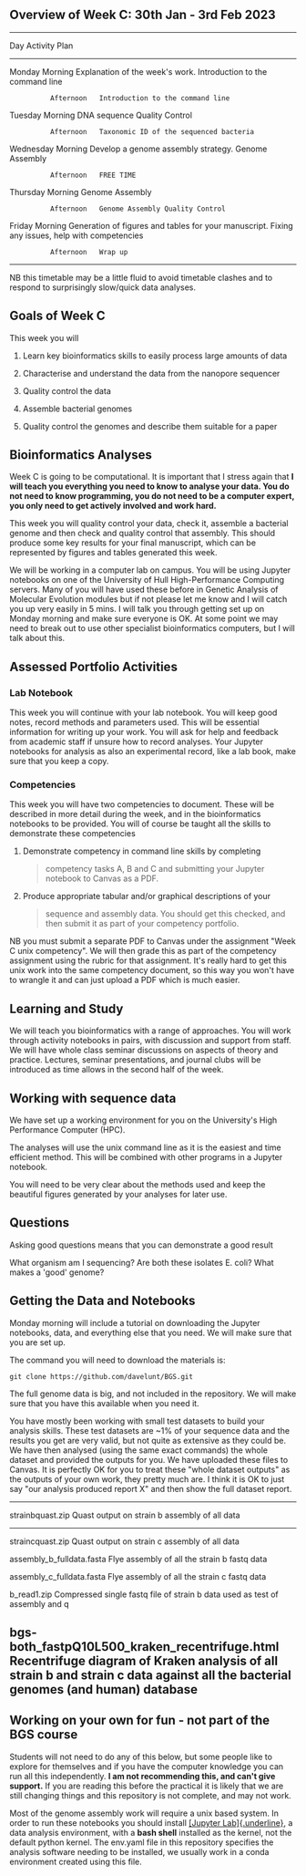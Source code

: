 ## Overview of Week C: 30th Jan - 3rd Feb 2023

  --------------------------------------------------------------------------
  Day                     Activity Plan
  ----------- ----------- --------------------------------------------------
  Monday      Morning     Explanation of the week's work. Introduction to
                          the command line

              Afternoon   Introduction to the command line

  Tuesday     Morning     DNA sequence Quality Control

              Afternoon   Taxonomic ID of the sequenced bacteria

  Wednesday   Morning     Develop a genome assembly strategy. Genome
                          Assembly

              Afternoon   FREE TIME

  Thursday    Morning     Genome Assembly

              Afternoon   Genome Assembly Quality Control

  Friday      Morning     Generation of figures and tables for your
                          manuscript. Fixing any issues, help with
                          competencies

              Afternoon   Wrap up
  --------------------------------------------------------------------------

NB this timetable may be a little fluid to avoid timetable clashes and
to respond to surprisingly slow/quick data analyses.

## Goals of Week C

This week you will

1.  Learn key bioinformatics skills to easily process large amounts of data

2.  Characterise and understand the data from the nanopore sequencer

3.  Quality control the data

4.  Assemble bacterial genomes

5.  Quality control the genomes and describe them suitable for a paper

## Bioinformatics Analyses

Week C is going to be computational. It is important that I stress again
that **I will teach you everything you need to know to analyse your
data. You do not need to know programming, you do not need to be a
computer expert, you only need to get actively involved and work hard.**

This week you will quality control your data, check it, assemble a
bacterial genome and then check and quality control that assembly. This
should produce some key results for your final manuscript, which can be
represented by figures and tables generated this week.

We will be working in a computer lab on campus. You will be using
Jupyter notebooks on one of the University of Hull High-Performance
Computing servers. Many of you will have used these before in Genetic
Analysis of Molecular Evolution modules but if not please let me know
and I will catch you up very easily in 5 mins. I will talk you through
getting set up on Monday morning and make sure everyone is OK. At some
point we may need to break out to use other specialist bioinformatics
computers, but I will talk about this.

## Assessed Portfolio Activities

### Lab Notebook

This week you will continue with your lab notebook. You will keep good
notes, record methods and parameters used. This will be essential
information for writing up your work. You will ask for help and feedback
from academic staff if unsure how to record analyses. Your Jupyter
notebooks for analysis as also an experimental record, like a lab book,
make sure that you keep a copy.

### Competencies

This week you will have two competencies to document. These will be
described in more detail during the week, and in the bioinformatics
notebooks to be provided. You will of course be taught all the skills to
demonstrate these competencies

1.  Demonstrate competency in command line skills by completing
    > competency tasks A, B and C and submitting your Jupyter notebook
    > to Canvas as a PDF.

2.  Produce appropriate tabular and/or graphical descriptions of your
    > sequence and assembly data. You should get this checked, and then
    > submit it as part of your competency portfolio.

NB you must submit a separate PDF to Canvas under the assignment "Week C
unix competency". We will then grade this as part of the competency
assignment using the rubric for that assignment. It\'s really hard to
get this unix work into the same competency document, so this way you
won't have to wrangle it and can just upload a PDF which is much easier.

## Learning and Study

We will teach you bioinformatics with a range of approaches. You will
work through activity notebooks in pairs, with discussion and support
from staff. We will have whole class seminar discussions on aspects of
theory and practice. Lectures, seminar presentations, and journal clubs
will be introduced as time allows in the second half of the week.

## Working with sequence data

We have set up a working environment for you on the University's High
Performance Computer (HPC).

The analyses will use the unix command line as it is the easiest and
time efficient method. This will be combined with other programs in a
Jupyter notebook.

You will need to be very clear about the methods used and keep the
beautiful figures generated by your analyses for later use.

## Questions

Asking good questions means that you can demonstrate a good result

What organism am I sequencing? Are both these isolates E. coli? What
makes a 'good' genome?

## Getting the Data and Notebooks

Monday morning will include a tutorial on downloading the Jupyter
notebooks, data, and everything else that you need. We will make sure
that you are set up.

The command you will need to download the materials is:

`git clone https://github.com/davelunt/BGS.git`

The full genome data is big, and not included in the repository. We will
make sure that you have this available when you need it.

You have mostly been working with small test datasets to build your
analysis skills. These test datasets are \~1% of your sequence data and
the results you get are very valid, but not quite as extensive as they
could be. We have then analysed (using the same exact commands) the
whole dataset and provided the outputs for you. We have uploaded these
files to Canvas. It is perfectly OK for you to treat these "whole
dataset outputs" as the outputs of your own work, they pretty much are.
I think it is OK to just say "our analysis produced report X" and then
show the full dataset report.

  ------------------------------------------------------------------------------------
  strainbquast.zip                                 Quast output on strain b assembly
                                                   of all data
  ------------------------------------------------ -----------------------------------
  straincquast.zip                                 Quast output on strain c assembly
                                                   of all data

  assembly_b\_fulldata.fasta                       Flye assembly of all the strain b
                                                   fastq data

  assembly_c\_fulldata.fasta                       Flye assembly of all the strain c
                                                   fastq data

  b_read1.zip                                      Compressed single fastq file of
                                                   strain b data used as test of
                                                   assembly and q

  bgs-both_fastpQ10L500_kraken_recentrifuge.html   Recentrifuge diagram of Kraken
                                                   analysis of all strain b and strain
                                                   c data against all the bacterial
                                                   genomes (and human) database
  ------------------------------------------------------------------------------------

## Working on your own for fun - not part of the BGS course

Students will not need to do any of this below, but some people like to
explore for themselves and if you have the computer knowledge you can
run all this independently. **I am not recommending this, and can't give
support.** If you are reading this before the practical it is likely
that we are still changing things and this repository is not complete,
and may not work.

Most of the genome assembly work will require a unix based system. In
order to run these notebooks you should install [[Jupyter
Lab]{.underline}](https://jupyter.org/), a data analysis environment,
with a **bash shell** installed as the kernel, not the default python
kernel. The env.yaml file in this repository specifies the analysis
software needing to be installed, we usually work in a conda environment
created using this file.
